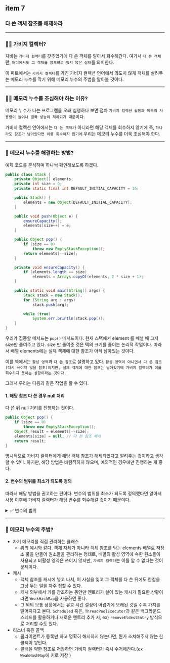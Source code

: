 ## item 7

### 다 쓴 객체 참조를 해제하라

---

### 🙋‍♀️ 가비지 컬렉터?

자바는 `가비지 컬렉터`를 갖추었기에 다 쓴 객체를 알아서 회수해간다.
여기서 `다 쓴 객체`란, `어디에서도 그 객체를 참조하고 있지 않은 상태`를 의미한다.

이 파트에서는 `가비지 컬렉터`를 가진 가비지 컬렉션 언어에서 의도치 않게
객체를 살려두는 메모리 누수를 막기 위해 메모리 누수의 주범을 알아볼 것이다.

---

### 🙋‍♀️ 메모리 누수를 조심해야 하는 이유?

메모리 누수가 나는 프로그램을 오래 실행하다 보면
점차 `가비지 컬렉션 활동과 메모리 사용량이 늘어나 결국 성능이 저하되기 때문`이다.

가비지 컬렉션 언어에서는 `다 쓴 객체`가 아니라면 해당 객체를 회수하지 않기에
즉, `하나라도 참조가 남아있다면 이를 회수하지 않기에` 우리는 메모리 누수를 더욱 조심해야 한다.

---

### 🙋‍ 메모리 누수룰 해결하는 방법?

예제 코드를 분석하며 하나씩 확인해보도록 하겠다.

```java
public class Stack {
    private Object[] elements;
    private int size = 0;
    private static final int DEFAULT_INITIAL_CAPACITY = 16;

    public Stack() {
        elements = new Object[DEFAULT_INITIAL_CAPACITY];
    }

    public void push(Object e) {
        ensureCapacity();
        elements[size++] = e;
    }

    public Object pop() {
        if (size == 0)
            throw new EmptyStackException();
        return elements[--size];
    }

    private void ensureCapacity() {
        if (elements.length == size)
            elements = Arrays.copyOf(elements, 2 * size + 1);
    }

    public static void main(String[] args) {
        Stack stack = new Stack();
        for (String arg : args)
            stack.push(arg);

        while (true)
            System.err.println(stack.pop());
    }
}
```

우리가 집중할 메서드는 `pop()` 메서드이다. 현재 스택에서 element 를 빼낼 때 그저 size만 줄여주고 있다.
size 만 줄여준 것은 택의 크기를 줄이는 논리적 작업이다. 따라서 배열 elements에는 실제 객체에 대한 참조가 아직 남아있는 것이다.

이를 책에서는 `활성 영역`과 `다 쓴 참조`로 설명하고 있다. `활성 영역이 아니면서 다 쓴 참조(다시 쓰이지 않을 참조)이지만,
실제 객체에 대한 참조는 남아있기에 가비지 컬렉터가 이를 회수하지 못하는 상황이라는 것이다.`

그래서 우리는 다음과 같은 작업을 할 수 있다.

#### 1. 해당 참조 다 쓴 경우 null 처리
다 쓴 뒤 null 처리를 진행하는 것이다.
```java
public Object pop() {
    if (size == 0)
        throw new EmptyStackException();
    Object result = elements[--size];
    elements[size] = null; // 다 쓴 참조 해제
    return result;
}
```
명시적으로 가비지 컬렉터에게 해당 객체 참조가 해제되었다고 알려주는 것이라고 생각할 수 있다.
하지만, 해당 방법은 바람직하지 않으며, 예외적인 경우에만 진행하는 게 좋다.

#### 2. 변수의 범위를 최소가 되도록 정의
따라서 해당 방법을 권고하는 편이다. 
변수의 범위를 최소가 되도록 정의했다면 알아서 사용 이후에 가비지 컬렉터가 해당 변수를 회수해갈 것이기 때문이다.

<details><summary>✅ 변수의 범위</summary>
이때 변수의 범위란, 변수가 사용되는 scope 을 말한다.
아래의 예시에서 process() 라는 메소드 블록은 유효 범위(scope) 인 것이다.

```java
public void process() {
    List<String> names = new ArrayList<>();
    names.add("Alice");
    names.add("Bob");
    
    for (String name : names) {
        System.out.println(name);
    }
}
```
</details>

---

### 🙋‍ 메모리 누수의 주범?
- 자기 메모리를 직접 관리하는 클래스
  - 위의 예시와 같다. 객체 자체가 아니라 객체 참조를 담는 elements 배열로 저장소 풀을 만들어 원소들을 관리하는 형태로, 배열의 활성 영역에 속한 원소들이 사용되고 비활성 영역은 쓰이지 않지만, `가비지 컬렉터`는 이를 알 수 없다는 것이 문제이다.
- 캐시
  - 객체 참조를 캐시에 넣고 나서, 이 사실을 잊고 그 객체를 다 쓴 뒤에도 한참을 그냥 두는 일을 자주 접할 수 있다.
  - 캐시 외부에서 키를 참조하는 동안만 엔트리가 살아 있는 캐시가 필요한 상황이라면 `WeakHashMap`을 사용하면 좋다.
  - 그 외의 보통 상황에서는 유효 시간 설정이 어렵기에 오래된 것일 수록 가치를 떨어지다고 본다. `Scheduled` 혹은, `ThreadPoolExecutor`과 같은 백그라운드 스레드를 활용하거나 새로운 엔트리 추가 시, ex) `removeEldestEntry` 방식으로 처리할 수도 있다.
- 리스너 혹은 콜백 
  - 클라이언트가 등록만 하고 명확히 해지하지 않는다면, 뭔가 조치해주지 않는 한 콜백이 쌓인다. 
  - 콜백을 약한 참조로 저장하면 가비지 컬렉터가 즉시 수거해간다.(ex `WeakHashMap`에 키로 저장 )
